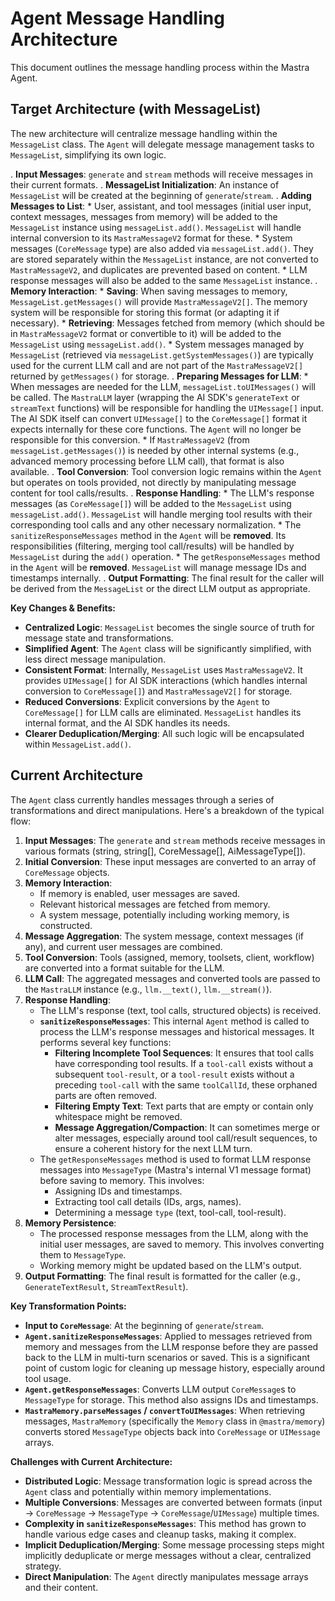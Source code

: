 # Agent Message Handling Architecture

This document outlines the message handling process within the Mastra Agent.


## Target Architecture (with MessageList)

The new architecture will centralize message handling within the `MessageList` class. The `Agent` will delegate message management tasks to `MessageList`, simplifying its own logic.

.  **Input Messages**: `generate` and `stream` methods will receive messages in their current formats.
.  **MessageList Initialization**: An instance of `MessageList` will be created at the beginning of `generate`/`stream`.
.  **Adding Messages to List**:
    *   User, assistant, and tool messages (initial user input, context messages, messages from memory) will be added to the `MessageList` instance using `messageList.add()`. `MessageList` will handle internal conversion to its `MastraMessageV2` format for these.
    *   System messages (`CoreMessage` type) are also added via `messageList.add()`. They are stored separately within the `MessageList` instance, are not converted to `MastraMessageV2`, and duplicates are prevented based on content.
    *   LLM response messages will also be added to the same `MessageList` instance.
.  **Memory Interaction**:
    *   **Saving**: When saving messages to memory, `MessageList.getMessages()` will provide `MastraMessageV2[]`. The memory system will be responsible for storing this format (or adapting it if necessary).
    *   **Retrieving**: Messages fetched from memory (which should be in `MastraMessageV2` format or convertible to it) will be added to the `MessageList` using `messageList.add()`.
    *   System messages managed by `MessageList` (retrieved via `messageList.getSystemMessages()`) are typically used for the current LLM call and are not part of the `MastraMessageV2[]` returned by `getMessages()` for storage.
.  **Preparing Messages for LLM**: 
    *   When messages are needed for the LLM, `messageList.toUIMessages()` will be called. The `MastraLLM` layer (wrapping the AI SDK's `generateText` or `streamText` functions) will be responsible for handling the `UIMessage[]` input. The AI SDK itself can convert `UIMessage[]` to the `CoreMessage[]` format it expects internally for these core functions. The `Agent` will no longer be responsible for this conversion.
    *   If `MastraMessageV2` (from `messageList.getMessages()`) is needed by other internal systems (e.g., advanced memory processing before LLM call), that format is also available.
.  **Tool Conversion**: Tool conversion logic remains within the `Agent` but operates on tools provided, not directly by manipulating message content for tool calls/results.
.  **Response Handling**:
    *   The LLM's response messages (as `CoreMessage[]`) will be added to the `MessageList` using `messageList.add()`. `MessageList` will handle merging tool results with their corresponding tool calls and any other necessary normalization.
    *   The `sanitizeResponseMessages` method in the `Agent` will be **removed**. Its responsibilities (filtering, merging tool call/results) will be handled by `MessageList` during the `add()` operation.
    *   The `getResponseMessages` method in the `Agent` will be **removed**. `MessageList` will manage message IDs and timestamps internally.
.  **Output Formatting**: The final result for the caller will be derived from the `MessageList` or the direct LLM output as appropriate.

**Key Changes & Benefits:**

*   **Centralized Logic**: `MessageList` becomes the single source of truth for message state and transformations.
*   **Simplified Agent**: The `Agent` class will be significantly simplified, with less direct message manipulation.
*   **Consistent Format**: Internally, `MessageList` uses `MastraMessageV2`. It provides `UIMessage[]` for AI SDK interactions (which handles internal conversion to `CoreMessage[]`) and `MastraMessageV2[]` for storage.
*   **Reduced Conversions**: Explicit conversions by the `Agent` to `CoreMessage[]` for LLM calls are eliminated. `MessageList` handles its internal format, and the AI SDK handles its needs.
*   **Clearer Deduplication/Merging**: All such logic will be encapsulated within `MessageList.add()`.

## Current Architecture

The `Agent` class currently handles messages through a series of transformations and direct manipulations. Here's a breakdown of the typical flow:

1.  **Input Messages**: The `generate` and `stream` methods receive messages in various formats (string, string[], CoreMessage[], AiMessageType[]).
2.  **Initial Conversion**: These input messages are converted to an array of `CoreMessage` objects.
3.  **Memory Interaction**:
    *   If memory is enabled, user messages are saved.
    *   Relevant historical messages are fetched from memory.
    *   A system message, potentially including working memory, is constructed.
4.  **Message Aggregation**: The system message, context messages (if any), and current user messages are combined.
5.  **Tool Conversion**: Tools (assigned, memory, toolsets, client, workflow) are converted into a format suitable for the LLM.
6.  **LLM Call**: The aggregated messages and converted tools are passed to the `MastraLLM` instance (e.g., `llm.__text()`, `llm.__stream()`).
7.  **Response Handling**:
    *   The LLM's response (text, tool calls, structured objects) is received.
    *   **`sanitizeResponseMessages`**: This internal `Agent` method is called to process the LLM's response messages and historical messages. It performs several key functions:
        *   **Filtering Incomplete Tool Sequences**: It ensures that tool calls have corresponding tool results. If a `tool-call` exists without a subsequent `tool-result`, or a `tool-result` exists without a preceding `tool-call` with the same `toolCallId`, these orphaned parts are often removed.
        *   **Filtering Empty Text**: Text parts that are empty or contain only whitespace might be removed.
        *   **Message Aggregation/Compaction**: It can sometimes merge or alter messages, especially around tool call/result sequences, to ensure a coherent history for the next LLM turn.
    *   The `getResponseMessages` method is used to format LLM response messages into `MessageType` (Mastra's internal V1 message format) before saving to memory. This involves:
        *   Assigning IDs and timestamps.
        *   Extracting tool call details (IDs, args, names).
        *   Determining a message `type` (text, tool-call, tool-result).
8.  **Memory Persistence**:
    *   The processed response messages from the LLM, along with the initial user messages, are saved to memory. This involves converting them to `MessageType`.
    *   Working memory might be updated based on the LLM's output.
9.  **Output Formatting**: The final result is formatted for the caller (e.g., `GenerateTextResult`, `StreamTextResult`).

**Key Transformation Points:**

*   **Input to `CoreMessage`**: At the beginning of `generate`/`stream`.
*   **`Agent.sanitizeResponseMessages`**: Applied to messages retrieved from memory and messages from the LLM response before they are passed back to the LLM in multi-turn scenarios or saved. This is a significant point of custom logic for cleaning up message history, especially around tool usage.
*   **`Agent.getResponseMessages`**: Converts LLM output `CoreMessage`s to `MessageType` for storage. This method also assigns IDs and timestamps.
*   **`MastraMemory.parseMessages` / `convertToUIMessages`**: When retrieving messages, `MastraMemory` (specifically the `Memory` class in `@mastra/memory`) converts stored `MessageType` objects back into `CoreMessage` or `UIMessage` arrays.

**Challenges with Current Architecture:**

*   **Distributed Logic**: Message transformation logic is spread across the `Agent` class and potentially within memory implementations.
*   **Multiple Conversions**: Messages are converted between formats (input -> `CoreMessage` -> `MessageType` -> `CoreMessage`/`UIMessage`) multiple times.
*   **Complexity in `sanitizeResponseMessages`**: This method has grown to handle various edge cases and cleanup tasks, making it complex.
*   **Implicit Deduplication/Merging**: Some message processing steps might implicitly deduplicate or merge messages without a clear, centralized strategy.
*   **Direct Manipulation**: The `Agent` directly manipulates message arrays and their content.
